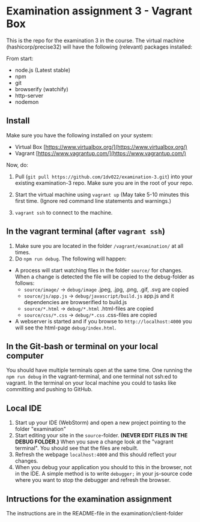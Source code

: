 # Examination assignment 3 - Vagrant Box

This is the repo for the examination 3 in the course. The virtual machine (hashicorp/precise32) will have the following (relevant) packages installed:

From start:
* node.js (Latest stable)
* npm
* git
* browserify (watchify)
* http-server
* nodemon

## Install
Make sure you have the following installed on your system:
* Virtual Box [https://www.virtualbox.org/](https://www.virtualbox.org/)
* Vagrant [https://www.vagrantup.com/](https://www.vagrantup.com/)

Now, do:

1. Pull (`git pull https://github.com/1dv022/examination-3.git`) into your existing examination-3 repo. Make sure you are in the root of your repo.

2. Start the virtual machine using `vagrant up` (May take 5-10 minutes this first time. (Ignore red command line statements and warnings.)

3. `vagrant ssh` to connect to the machine.

## In the vagrant terminal (after `vagrant ssh`)
1. Make sure you are located in the folder `/vagrant/examination/` at all times.
2. Do `npm run debug`. The following will happen:
  * A process will start watching files in the folder `source/` for changes. When a change is detected the file will be copied to the debug-folder as follows:
    * `source/image/` -> `debug/image` .jpeg, .jpg, .png, .gif, .svg are copied
    * `source/js/app.js` -> `debug/javascript/build.js` app.js and it dependencies are browserified to build.js
    * `source/*.html` -> `debug/*.html` .html-files are copied
    * `source/css/*.css` -> `debug/*.css` .css-files are copied
  * A webserver is started and if you browse to `http://localhost:4000` you will see the html-page `debug/index.html`. 

## In the Git-bash or terminal on your local computer
You should have multiple terminals open at the same time. One running the `npm run debug`  in the vagrant-terminal, and one terminal not ssh:ed to vagrant. In the terminal on your local machine you could to tasks like committing and pushing to GitHub. 

## Local IDE
1. Start up your IDE (WebStorm) and open a new project pointing to the folder "examination"
2. Start editing your site in the `source`-folder. **(NEVER EDIT FILES IN THE DEBUG FOLDER.)** When you save a change look at the "vagrant terminal". You should see that the files are rebuilt. 
3. Refresh the webpage `localhost:4000` and this should reflect your changes.
4. When you debug your application you should to this in the browser, not in the IDE. A simple method is to write `debugger;` in your js-source code where you want to stop the debugger and refresh the browser.

## Intructions for the examination assignment
The instructions are in the README-file in the examination/client-folder
